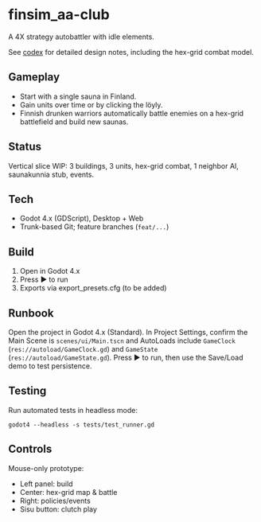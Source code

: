 # finsim_aa-club

A 4X strategy autobattler with idle elements.

See [codex](codex.md) for detailed design notes, including the hex-grid combat model.

## Gameplay
- Start with a single sauna in Finland.
- Gain units over time or by clicking the löyly.
- Finnish drunken warriors automatically battle enemies on a hex-grid battlefield and build new saunas.

## Status
Vertical slice WIP: 3 buildings, 3 units, hex-grid combat, 1 neighbor AI, saunakunnia stub, events.

## Tech
- Godot 4.x (GDScript), Desktop + Web
- Trunk-based Git; feature branches (`feat/...`)

## Build
1. Open in Godot 4.x
2. Press ▶ to run
3. Exports via export_presets.cfg (to be added)

## Runbook
Open the project in Godot 4.x (Standard). In Project Settings, confirm the Main Scene is `scenes/ui/Main.tscn` and AutoLoads include `GameClock` (`res://autoload/GameClock.gd`) and `GameState` (`res://autoload/GameState.gd`). Press ▶ to run, then use the Save/Load demo to test persistence.

## Testing
Run automated tests in headless mode:

```
godot4 --headless -s tests/test_runner.gd
```

## Controls
Mouse-only prototype:
- Left panel: build
- Center: hex-grid map & battle
- Right: policies/events
- Sisu button: clutch play
